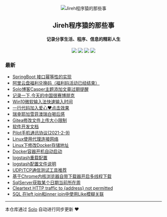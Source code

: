 <p align="center"><img alt="Jireh程序猿的那些事" src="https://img.hacpai.com/avatar/1532946657098_1532946825204.jpeg"></p><h2 align="center">
Jireh程序猿的那些事
</h2>

<h4 align="center">记录分享生活、程序、信息的精彩人生</h4>
<p align="center"><a title="Jireh程序猿的那些事" target="_blank" href="https://github.com/Jireh012/solo-blog"><img src="https://img.shields.io/github/last-commit/Jireh012/solo-blog.svg?style=flat-square&color=FF9900"></a>
<a title="GitHub repo size in bytes" target="_blank" href="https://github.com/Jireh012/solo-blog"><img src="https://img.shields.io/github/repo-size/Jireh012/solo-blog.svg?style=flat-square"></a>
<a title="Solo Version" target="_blank" href="https://github.com/88250/solo/releases"><img src="https://img.shields.io/badge/solo-4.3.1-f1e05a.svg?style=flat-square&color=blueviolet"></a>
<a title="Hits" target="_blank" href="https://github.com/88250/hits"><img src="https://hits.b3log.org/Jireh012/solo-blog.svg"></a></p>

### 最新

* [SpringBoot 接口幂等性的实现](https://www.lyile.cn/articles/2021/03/26/1616728038509.html)
* [阿里云盘福利兑换码（福利码活动已经结束）](https://www.lyile.cn/articles/2021/03/23/1616484490189.html)
* [Solo博客Casper主题添加文章过期提醒](https://www.lyile.cn/articles/2021/03/17/1615991789226.html)
* [记录一下,今天的中国很赛博朋克](https://www.lyile.cn/articles/2021/03/16/1615861306174.html)
* [Win10微软输入法快速输入时间](https://www.lyile.cn/articles/2021/03/05/1614939189930.html)
* [一行代码加入爱心❤点击效果](https://www.lyile.cn/articles/2021/03/05/1614936917253.html)
* [瑞幸耶加雪菲澳瑞白喝后感](https://www.lyile.cn/articles/2021/03/05/1614931644094.html)
* [Gitea修改文件上传大小限制](https://www.lyile.cn/articles/2021/03/04/1614841417314.html)
* [软件开发文档](https://www.lyile.cn/articles/2021/02/26/1614307404432.html)
* [Pilot手机通讯协议(2021-2-9)](https://www.lyile.cn/articles/2021/02/25/1614233976776.html)
* [Linux使用代理连接网络](https://www.lyile.cn/articles/2021/02/25/1614222309571.html)
* [Linux下修改Docker存储地址](https://www.lyile.cn/articles/2021/02/24/1614149482692.html)
* [Docker容器开机自动启动](https://www.lyile.cn/articles/2021/02/24/1614129712602.html)
* [logstash重载配置](https://www.lyile.cn/articles/2021/02/18/1613637023024.html)
* [logstash配置文件说明](https://www.lyile.cn/articles/2021/02/18/1613634074333.html)
* [UDP/TCP通信测试工具推荐](https://www.lyile.cn/articles/2021/02/09/1612832955201.html)
* [基于Chrome内核浏览器自带下载器开启多线程下载](https://www.lyile.cn/articles/2021/02/08/1612776754780.html)
* [SqlServer获取某个日期当前所在周](https://www.lyile.cn/articles/2021/02/07/1612684886764.html)
* [Cleartext HTTP traffic to {address} not permitted](https://www.lyile.cn/articles/2021/02/06/1612604811689.html)
* [SQL 在left join和inner join中使用Like模糊关联](https://www.lyile.cn/articles/2021/02/06/1612580677948.html)



---

本仓库通过 [Solo](https://github.com/88250/solo) 自动进行同步更新 ❤️ 